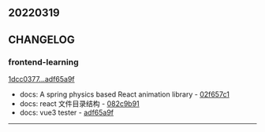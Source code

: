 ## 20220319

## CHANGELOG

### frontend-learning

[1dcc0377...adf65a9f](https://github.com/zhbhun/frontend-learning/compare/1dcc0377...adf65a9f)

* docs: A spring physics based React animation library - [02f657c1](https://github.com/zhbhun/frontend-learning/commit/02f657c135eda1690c0a6538a1a89339cc938b01)
* docs: react 文件目录结构 - [082c9b91](https://github.com/zhbhun/frontend-learning/commit/082c9b914717dbd3c9d6eefa2925cf2c0e23e4f8)
* docs: vue3 tester - [adf65a9f](https://github.com/zhbhun/frontend-learning/commit/adf65a9f3f36645365ef51ac34474e46f385a15e)

---

